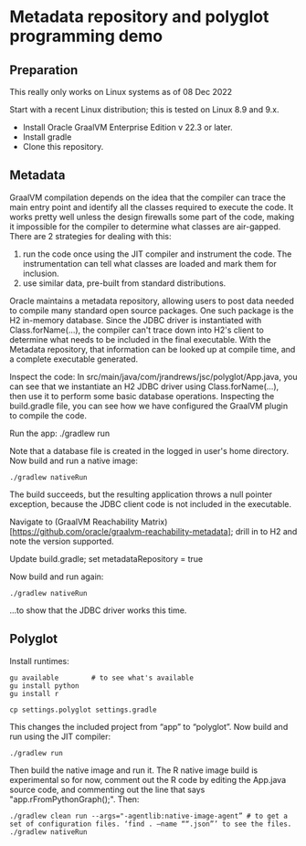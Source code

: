 # Metadata repository and polyglot programming demo

## Preparation
This really only works on Linux systems as of 08 Dec 2022

Start with a recent Linux distribution; this is tested on Linux 8.9 and 9.x.
* Install Oracle GraalVM Enterprise Edition v 22.3 or later.
* Install gradle
* Clone this repository.

## Metadata

GraalVM compilation depends on the idea that the compiler can trace the main entry point and identify all the classes required
to execute the code. It works pretty well unless the design firewalls some part of the code, making it impossible for the 
compiler to determine what classes are air-gapped. There are 2 strategies for dealing with this:

1. run the code once using the JIT compiler and instrument the code. The instrumentation can tell what classes are loaded and 
   mark them for inclusion.
2. use similar data, pre-built from standard distributions.

Oracle maintains a metadata repository, allowing users to post data needed to compile many standard open source packages. One such
package is the H2 in-memory database. Since the JDBC driver is instantiated with Class.forName(...), the compiler can't trace down
into H2's client to determine what needs to be included in the final executable. With the Metadata repository, that information can
be looked up at compile time, and a complete executable generated.

Inspect the code:  In src/main/java/com/jrandrews/jsc/polyglot/App.java, you can see that we instantiate an H2 JDBC driver using 
Class.forName(...), then use it to perform some basic database operations.  Inspecting the build.gradle file, you can see how we 
have configured the GraalVM plugin to compile the code.

Run the app:
    ./gradlew run

Note that a database file is created in the logged in user's home directory.  Now build and run a native image:

    ./gradlew nativeRun

The build succeeds, but the resulting application throws a null pointer exception, because the JDBC client code is not included
in the executable.

Navigate to (GraalVM Reachability Matrix)[https://github.com/oracle/graalvm-reachability-metadata];
drill in to H2 and note the version supported.

Update build.gradle; set metadataRepository = true

Now build and run again:

    ./gradlew nativeRun

...to show that the JDBC driver works this time.

## Polyglot

Install runtimes:

    gu available        # to see what's available
    gu install python
    gu install r

    cp settings.polyglot settings.gradle

This changes the included project from “app” to “polyglot”. Now build and run using the JIT compiler:

    ./gradlew run

Then build the native image and run it. The R native image build is experimental so for now, comment out the R
code by editing the App.java source code, and commenting out the line that says "app.rFromPythonGraph();". Then:

    ./gradlew clean run --args="-agentlib:native-image-agent” # to get a set of configuration files. ‘find . –name ““.json”’ to see the files.
    ./gradlew nativeRun

